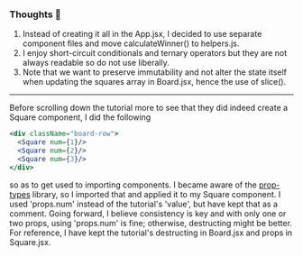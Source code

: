 ### Thoughts 🎲

1) Instead of creating it all in the App.jsx, I decided to use separate component files and move calculateWinner() to helpers.js.
2) I enjoy short-circuit conditionals and ternary operators but they are not always readable so do not use liberally.
3) Note that we want to preserve immutability and not alter the state itself when updating the squares array in Board.jsx, hence the use of slice().
<hr>

Before scrolling down the tutorial more to see that they did indeed create a Square component, I did the following
```jsx
<div className="board-row">
  <Square num={1}/>
  <Square num={2}/>
  <Square num={3}/>
</div>
```
so as to get used to importing components. I became aware of the [prop-types](https://www.npmjs.com/package/prop-types) library, so I imported that and applied it to my Square component. I used 'props.num' instead of the tutorial's 'value', but have kept that as a comment. Going forward, I believe consistency is key and with only one or two props, using 'props.num' is fine; otherwise, destructing might be better. For reference, I have kept the tutorial's destructing in Board.jsx and props in Square.jsx.
